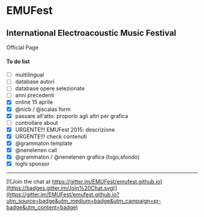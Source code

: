 # EMUFest

## International Electroacoustic Music Festival

Official Page 

#### To do list

 - [ ] multilingual
 - [ ] database autori
 - [ ] database opere selezionate
 - [ ] anni precedenti
 - [x] online 15 aprile
 - [x] @nicb / @scalas form
 - [x] passare all'atto: proporlo agli altri per grafica
 - [ ] controllare about
 - [x] URGENTE!!! EMUFest 2015: descrizione
 - [x] URGENTE!!! check contenuti
 - [x] @grammaton template
 - [x] @nenelenen call
 - [x] @grammaton / @nenelenen grafica (logo,sfondo)
 - [x] loghi sponsor
 
----
 
[![Join the chat at https://gitter.im/EMUFest/emufest.github.io](https://badges.gitter.im/Join%20Chat.svg)](https://gitter.im/EMUFest/emufest.github.io?utm_source=badge&utm_medium=badge&utm_campaign=pr-badge&utm_content=badge)
